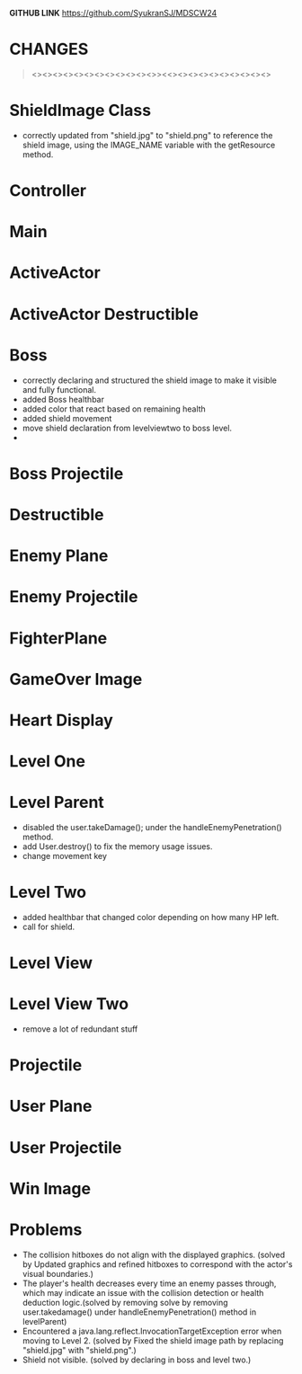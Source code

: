   **GITHUB LINK**
  https://github.com/SyukranSJ/MDSCW24

  # CHANGES
  
><><><><><><><><><><><><>><<><><><><><><><><><>

# ShieldImage Class
* correctly updated from "shield.jpg" to "shield.png" to reference the shield image, using the IMAGE_NAME variable with the getResource method.

# Controller

# Main

# ActiveActor

# ActiveActor Destructible

# Boss
* correctly declaring and structured the shield image to make it visible and fully functional.
* added Boss healthbar
* added color that react based on remaining health
* added shield movement 
* move shield declaration from levelviewtwo to boss level.
*

# Boss Projectile

# Destructible

# Enemy Plane

# Enemy Projectile

# FighterPlane

# GameOver Image

# Heart Display



# Level One


# Level Parent
* disabled the user.takeDamage(); under the handleEnemyPenetration() method.
* add User.destroy() to fix the memory usage issues.
* change movement key

# Level Two
* added healthbar that changed color depending on how many HP left.
* call for shield.


# Level View

# Level View Two
* remove a lot of redundant stuff

# Projectile

# User Plane

# User Projectile

# Win Image













# Problems
* The collision hitboxes do not align with the displayed graphics. (solved by Updated graphics and refined hitboxes to correspond with the actor's visual boundaries.)
* The player's health decreases every time an enemy passes through, which may indicate an issue with the collision detection or health deduction logic.(solved by removing solve by removing user.takedamage() under handleEnemyPenetration() method in levelParent)
* Encountered a java.lang.reflect.InvocationTargetException error when moving to Level 2. (solved by Fixed the shield image path by replacing "shield.jpg" with "shield.png".)
* Shield not visible. (solved by declaring in boss and level two.)

  

  

